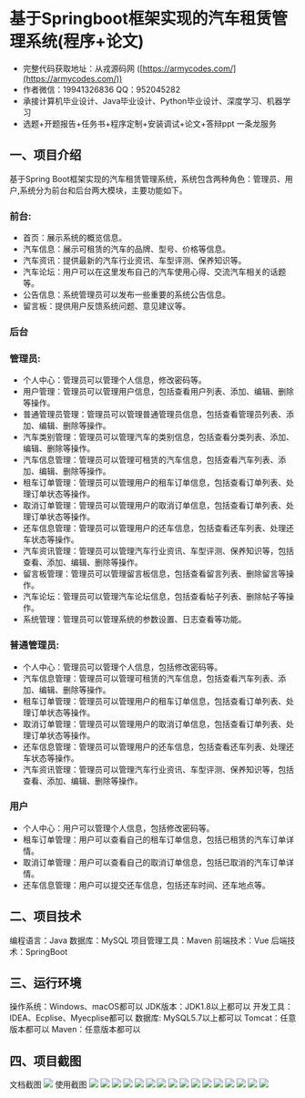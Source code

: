 基于Springboot框架实现的汽车租赁管理系统(程序+论文)
=
- 完整代码获取地址：从戎源码网 ([https://armycodes.com/](https://armycodes.com/))
- 作者微信：19941326836  QQ：952045282 
- 承接计算机毕业设计、Java毕业设计、Python毕业设计、深度学习、机器学习
- 选题+开题报告+任务书+程序定制+安装调试+论文+答辩ppt 一条龙服务

一、项目介绍
---
基于Spring Boot框架实现的汽车租赁管理系统，系统包含两种角色：管理员、用户,系统分为前台和后台两大模块，主要功能如下。

### 前台:
- 首页：展示系统的概览信息。
- 汽车信息：展示可租赁的汽车的品牌、型号、价格等信息。
- 汽车资讯：提供最新的汽车行业资讯、车型评测、保养知识等。
- 汽车论坛：用户可以在这里发布自己的汽车使用心得、交流汽车相关的话题等。
- 公告信息：系统管理员可以发布一些重要的系统公告信息。
- 留言板：提供用户反馈系统问题、意见建议等。

### 后台
### 管理员:
- 个人中心：管理员可以管理个人信息，修改密码等。
- 用户管理：管理员可以管理用户信息，包括查看用户列表、添加、编辑、删除等操作。
- 普通管理员管理：管理员可以管理普通管理员信息，包括查看管理员列表、添加、编辑、删除等操作。
- 汽车类别管理：管理员可以管理汽车的类别信息，包括查看分类列表、添加、编辑、删除等操作。
- 汽车信息管理：管理员可以管理可租赁的汽车信息，包括查看汽车列表、添加、编辑、删除等操作。
- 租车订单管理：管理员可以管理用户的租车订单信息，包括查看订单列表、处理订单状态等操作。
- 取消订单管理：管理员可以管理用户的取消订单信息，包括查看订单列表、处理订单状态等操作。
- 还车信息管理：管理员可以管理用户的还车信息，包括查看还车列表、处理还车状态等操作。
- 汽车资讯管理：管理员可以管理汽车行业资讯、车型评测、保养知识等，包括查看、添加、编辑、删除等操作。
- 留言板管理：管理员可以管理留言板信息，包括查看留言列表、删除留言等操作。
- 汽车论坛：管理员可以管理汽车论坛信息，包括查看帖子列表、删除帖子等操作。
- 系统管理：管理员可以管理系统的参数设置、日志查看等功能。
  
### 普通管理员:
- 个人中心：管理员可以管理个人信息，包括修改密码等。
- 汽车信息管理：管理员可以管理可租赁的汽车信息，包括查看汽车列表、添加、编辑、删除等操作。
- 租车订单管理：管理员可以管理用户的租车订单信息，包括查看订单列表、处理订单状态等操作。
- 取消订单管理：管理员可以管理用户的取消订单信息，包括查看订单列表、处理订单状态等操作。
- 还车信息管理：管理员可以管理用户的还车信息，包括查看还车列表、处理还车状态等操作。
- 汽车资讯管理：管理员可以管理汽车行业资讯、车型评测、保养知识等，包括查看、添加、编辑、删除等操作。

### 用户
- 个人中心：用户可以管理个人信息，包括修改密码等。
- 租车订单管理：用户可以查看自己的租车订单信息，包括已租赁的汽车订单详情。
- 取消订单管理：用户可以查看自己的取消订单信息，包括已取消的汽车订单详情。
- 还车信息管理：用户可以提交还车信息，包括还车时间、还车地点等。

二、项目技术
---
编程语言：Java
数据库：MySQL
项目管理工具：Maven
前端技术：Vue
后端技术：SpringBoot

三、运行环境
---
操作系统：Windows、macOS都可以
JDK版本：JDK1.8以上都可以
开发工具：IDEA、Ecplise、Myecplise都可以
数据库: MySQL5.7以上都可以
Tomcat：任意版本都可以
Maven：任意版本都可以

四、项目截图
---
文档截图
![](limage/1.png)
使用截图
![](image/1.png)
![](image/2.png)
![](image/3.png)
![](image/4.png)
![](image/5.png)
![](image/6.png)
![](image/7.png)
![](image/8.png)
![](image/9.png)
![](image/10.png)
![](image/11.png)
![](image/12.png)
![](image/13.png)
![](image/14.png)
![](image/15.png)
![](image/16.png)

